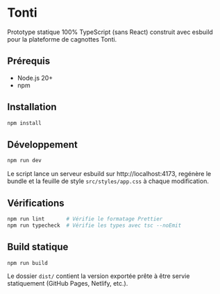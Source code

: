 # Tonti

Prototype statique 100% TypeScript (sans React) construit avec esbuild pour la plateforme de cagnottes Tonti.

## Prérequis
- Node.js 20+
- npm

## Installation
```bash
npm install
```

## Développement
```bash
npm run dev
```
Le script lance un serveur esbuild sur http://localhost:4173, regénère le bundle et la feuille de style `src/styles/app.css` à chaque modification.

## Vérifications
```bash
npm run lint       # Vérifie le formatage Prettier
npm run typecheck  # Vérifie les types avec tsc --noEmit
```

## Build statique
```bash
npm run build
```

Le dossier `dist/` contient la version exportée prête à être servie statiquement (GitHub Pages, Netlify, etc.).

